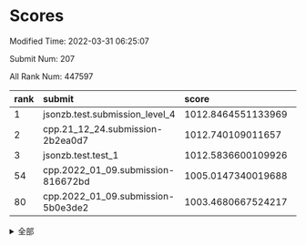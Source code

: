 # Scores

Modified Time: 2022-03-31 06:25:07

Submit Num: 207

All Rank Num: 447597

| rank |               submit               |       score        |       sigma        | pk_num |
| :--- | :--------------------------------- | :----------------- | :----------------- | :----- |
| 1    | jsonzb.test.submission_level_4     | 1012.8464551133969 | 0.8177235561264206 | 8652   |
| 2    | cpp.21_12_24.submission-2b2ea0d7   | 1012.740109011657  | 0.8016948874072446 | 8649   |
| 3    | jsonzb.test.test_1                 | 1012.5836600109926 | 0.7915162185288529 | 8652   |
| 54   | cpp.2022_01_09.submission-816672bd | 1005.0147340019688 | 0.7132904099142007 | 8649   |
| 80   | cpp.2022_01_09.submission-5b0e3de2 | 1003.4680667524217 | 0.7176188710384477 | 8650   |


<details>
<summary>全部</summary>

| rank |                 submit                 |       score        |       sigma        | pk_num |
| :--- | :------------------------------------- | :----------------- | :----------------- | :----- |
| 1    | jsonzb.test.submission_level_4         | 1012.8464551133969 | 0.8177235561264206 | 8652   |
| 2    | cpp.21_12_24.submission-2b2ea0d7       | 1012.740109011657  | 0.8016948874072446 | 8649   |
| 3    | jsonzb.test.test_1                     | 1012.5836600109926 | 0.7915162185288529 | 8652   |
| 4    | gobigger.level_3.submission_level_3_4  | 1011.5229563585925 | 0.7702889002175752 | 8647   |
| 5    | gobigger.level_3.submission_level_3_39 | 1011.4923175774948 | 0.7852852841416236 | 8650   |
| 6    | gobigger.level_3.submission_level_3_23 | 1011.2034991479301 | 0.7621057589037671 | 8652   |
| 7    | gobigger.level_3.submission_level_3_21 | 1011.1272427665388 | 0.7584316768795459 | 8646   |
| 8    | gobigger.level_3.submission_level_3_17 | 1011.0921208067307 | 0.7669949067032393 | 8649   |
| 9    | gobigger.level_3.submission_level_3_12 | 1011.0537642449248 | 0.7586411042986458 | 8647   |
| 10   | gobigger.level_3.submission_level_3_3  | 1011.015927737249  | 0.7772538415306017 | 8654   |
| 11   | gobigger.level_3.submission_level_3_15 | 1011.0003690299945 | 0.764378209666985  | 8648   |
| 12   | gobigger.level_3.submission_level_3_29 | 1010.9939553958093 | 0.7525276232915277 | 8650   |
| 13   | gobigger.level_3.submission_level_3_19 | 1010.9931185558961 | 0.7641243712861918 | 8652   |
| 14   | gobigger.level_3.submission_level_3_11 | 1010.8366100700202 | 0.7749517384355892 | 8648   |
| 15   | gobigger.level_3.submission_level_3_33 | 1010.8031441443785 | 0.758883518378177  | 8641   |
| 16   | gobigger.level_3.submission_level_3_0  | 1010.6772546701056 | 0.7583658691820669 | 8655   |
| 17   | gobigger.level_3.submission_level_3_43 | 1010.6038549406333 | 0.7868550996698368 | 8650   |
| 18   | gobigger.level_3.submission_level_3_49 | 1010.5732737298388 | 0.7799578051968714 | 8651   |
| 19   | gobigger.level_3.submission_level_3_5  | 1010.563262861779  | 0.7622304193289042 | 8649   |
| 20   | gobigger.level_3.submission_level_3_30 | 1010.5045824819991 | 0.7535960510558964 | 8648   |
| 21   | gobigger.level_3.submission_level_3_40 | 1010.4234321715422 | 0.7694022428792554 | 8647   |
| 22   | gobigger.level_3.submission_level_3_37 | 1010.3939456687667 | 0.7568944006407993 | 8650   |
| 23   | gobigger.level_3.submission_level_3_47 | 1010.3619000134395 | 0.7717786706104175 | 8650   |
| 24   | gobigger.level_3.submission_level_3_41 | 1010.2986410583144 | 0.752348872829481  | 8649   |
| 25   | gobigger.level_3.submission_level_3_9  | 1010.2216777459812 | 0.7861921112621861 | 8649   |
| 26   | gobigger.level_3.submission_level_3_25 | 1010.1677566491292 | 0.7594075566173651 | 8644   |
| 27   | gobigger.level_3.submission_level_3_26 | 1010.1623250043008 | 0.7466977787396666 | 8651   |
| 28   | gobigger.level_3.submission_level_3_27 | 1010.1526061378958 | 0.762627652631697  | 8649   |
| 29   | gobigger.level_3.submission_level_3_18 | 1010.1336324587296 | 0.7696170941004297 | 8649   |
| 30   | gobigger.level_3.submission_level_3_31 | 1010.1333248503429 | 0.7794541905762061 | 8649   |
| 31   | gobigger.level_3.submission_level_3_48 | 1009.8072969149889 | 0.7555589827755108 | 8648   |
| 32   | gobigger.level_3.submission_level_3_35 | 1009.7497397371383 | 0.7434658972472871 | 8643   |
| 33   | gobigger.level_3.submission_level_3_22 | 1009.713626692126  | 0.7559409269738113 | 8646   |
| 34   | gobigger.level_3.submission_level_3_20 | 1009.6407107776773 | 0.7445883602655389 | 8654   |
| 35   | gobigger.level_3.submission_level_3_7  | 1009.5962909992519 | 0.7594176031905832 | 8646   |
| 36   | gobigger.level_3.submission_level_3_10 | 1009.5674027285675 | 0.7474022369463259 | 8648   |
| 37   | gobigger.level_3.submission_level_3_46 | 1009.5368848088647 | 0.7697681874816883 | 8652   |
| 38   | gobigger.level_3.submission_level_3_6  | 1009.4800949675117 | 0.7576101876364003 | 8648   |
| 39   | gobigger.level_3.submission_level_3_32 | 1009.3969084461642 | 0.7361842923756344 | 8654   |
| 40   | gobigger.level_3.submission_level_3_38 | 1009.3503461579506 | 0.747924840844218  | 8644   |
| 41   | gobigger.level_3.submission_level_3_2  | 1009.251307234084  | 0.7439243408305015 | 8647   |
| 42   | gobigger.level_3.submission_level_3_14 | 1009.1465127798483 | 0.761798609515018  | 8651   |
| 43   | gobigger.level_3.submission_level_3_36 | 1009.1249854715725 | 0.7463699120508516 | 8648   |
| 44   | gobigger.level_3.submission_level_3_24 | 1009.1023584500239 | 0.7425094085622698 | 8648   |
| 45   | gobigger.level_3.submission_level_3_45 | 1009.0394043460514 | 0.7750158590343827 | 8651   |
| 46   | gobigger.level_3.submission_level_3_28 | 1008.9171404289319 | 0.7503024477015258 | 8648   |
| 47   | gobigger.level_3.submission_level_3_44 | 1008.8971356618938 | 0.7548989231190845 | 8651   |
| 48   | gobigger.level_3.submission_level_3_13 | 1008.8705770599004 | 0.7697791469018508 | 8648   |
| 49   | gobigger.level_3.submission_level_3_42 | 1008.8443795488506 | 0.748684171627505  | 8644   |
| 50   | gobigger.level_3.submission_level_3_16 | 1008.8356839854074 | 0.7398887343868091 | 8647   |
| 51   | gobigger.level_3.submission_level_3_34 | 1008.5006980064028 | 0.7466719573321215 | 8649   |
| 52   | gobigger.level_3.submission_level_3_1  | 1008.420177772224  | 0.7683953539219822 | 8648   |
| 53   | gobigger.level_3.submission_level_3_8  | 1008.0043781091206 | 0.7428386034833024 | 8645   |
| 54   | cpp.2022_01_09.submission-816672bd     | 1005.0147340019688 | 0.7132904099142007 | 8649   |
| 55   | gobigger.level_1.submission_level_1_27 | 1004.5460816314045 | 0.7275406647281472 | 8647   |
| 56   | gobigger.level_1.submission_level_1_36 | 1004.3264354160864 | 0.7128342070471321 | 8654   |
| 57   | gobigger.level_1.submission_level_1_39 | 1004.2261415197154 | 0.7263440604641579 | 8650   |
| 58   | gobigger.level_1.submission_level_1_0  | 1004.2177935619072 | 0.7074814387577453 | 8649   |
| 59   | gobigger.level_1.submission_level_1_30 | 1004.1864555534477 | 0.723654881732843  | 8650   |
| 60   | gobigger.level_1.submission_level_1_7  | 1004.036832890959  | 0.716885831811069  | 8647   |
| 61   | gobigger.level_1.submission_level_1_43 | 1004.0048936718574 | 0.7163232404174791 | 8649   |
| 62   | gobigger.level_1.submission_level_1_20 | 1003.9143382245848 | 0.7101896818343494 | 8649   |
| 63   | gobigger.level_1.submission_level_1_14 | 1003.8829481565674 | 0.7164505224250501 | 8653   |
| 64   | gobigger.level_1.submission_level_1_10 | 1003.8685406703158 | 0.72261780855028   | 8652   |
| 65   | gobigger.level_1.submission_level_1_31 | 1003.8679012908767 | 0.7198870736561236 | 8651   |
| 66   | gobigger.level_1.submission_level_1_15 | 1003.8273540404307 | 0.7257354709802948 | 8647   |
| 67   | gobigger.level_1.submission_level_1_19 | 1003.7345029527349 | 0.7085246168115364 | 8646   |
| 68   | gobigger.level_1.submission_level_1_47 | 1003.7344369387238 | 0.7309245301103955 | 8650   |
| 69   | gobigger.level_1.submission_level_1_17 | 1003.7236519831653 | 0.7252526300344616 | 8648   |
| 70   | gobigger.level_1.submission_level_1_11 | 1003.6871400075083 | 0.7144954951927268 | 8642   |
| 71   | gobigger.level_1.submission_level_1_13 | 1003.6521910039347 | 0.708334230297967  | 8651   |
| 72   | gobigger.level_1.submission_level_1_33 | 1003.6422911014919 | 0.7190542768193102 | 8648   |
| 73   | gobigger.level_1.submission_level_1_41 | 1003.6329916468849 | 0.7232561964043296 | 8654   |
| 74   | gobigger.level_1.submission_level_1_8  | 1003.5760661481152 | 0.7179719909563924 | 8650   |
| 75   | gobigger.level_1.submission_level_1_4  | 1003.5449621891624 | 0.7136429522035703 | 8649   |
| 76   | gobigger.level_1.submission_level_1_9  | 1003.4860267548449 | 0.7190921061489993 | 8651   |
| 77   | gobigger.level_1.submission_level_1_5  | 1003.4806408259661 | 0.7258898197089687 | 8649   |
| 78   | gobigger.level_1.submission_level_1_42 | 1003.4754675451807 | 0.7203877543072176 | 8647   |
| 79   | gobigger.level_1.submission_level_1_16 | 1003.4738586495318 | 0.7222711145984538 | 8649   |
| 80   | cpp.2022_01_09.submission-5b0e3de2     | 1003.4680667524217 | 0.7176188710384477 | 8650   |
| 81   | gobigger.level_1.submission_level_1_26 | 1003.4629727499724 | 0.7097556285103118 | 8650   |
| 82   | gobigger.level_1.submission_level_1_12 | 1003.4459638791835 | 0.7210595544949792 | 8650   |
| 83   | gobigger.level_1.submission_level_1_48 | 1003.3138878073281 | 0.7245136681588318 | 8644   |
| 84   | gobigger.level_1.submission_level_1_44 | 1003.2348187907834 | 0.7204245208649005 | 8651   |
| 85   | gobigger.level_1.submission_level_1_32 | 1003.2137221938409 | 0.7071529870485399 | 8650   |
| 86   | gobigger.level_1.submission_level_1_24 | 1003.1128092691011 | 0.7214978492127669 | 8652   |
| 87   | gobigger.level_1.submission_level_1_49 | 1003.0993254443596 | 0.7132531819514484 | 8650   |
| 88   | gobigger.level_1.submission_level_1_34 | 1003.0703752553136 | 0.7121378898372392 | 8649   |
| 89   | gobigger.level_1.submission_level_1_22 | 1003.0350165964244 | 0.7159514955023539 | 8650   |
| 90   | gobigger.level_1.submission_level_1_23 | 1002.9627834659626 | 0.7294809279763124 | 8645   |
| 91   | gobigger.level_1.submission_level_1_28 | 1002.9192161311146 | 0.7179737745865445 | 8651   |
| 92   | gobigger.level_1.submission_level_1_18 | 1002.8802110633287 | 0.7066484311914604 | 8653   |
| 93   | gobigger.level_1.submission_level_1_38 | 1002.8742008065398 | 0.7080327295751478 | 8643   |
| 94   | gobigger.level_1.submission_level_1_29 | 1002.8239677082714 | 0.72427669285871   | 8647   |
| 95   | gobigger.level_1.submission_level_1_3  | 1002.8178105975509 | 0.7114486273847753 | 8646   |
| 96   | gobigger.level_1.submission_level_1_40 | 1002.8150408724251 | 0.7126701938902308 | 8650   |
| 97   | gobigger.level_1.submission_level_1_37 | 1002.7974451733973 | 0.7114390359435558 | 8653   |
| 98   | gobigger.level_1.submission_level_1_1  | 1002.7758646951667 | 0.7153413065712134 | 8650   |
| 99   | gobigger.level_1.submission_level_1_46 | 1002.7710232254173 | 0.7152524748084185 | 8650   |
| 100  | gobigger.level_1.submission_level_1_2  | 1002.6288378151321 | 0.7117579578849612 | 8646   |
| 101  | gobigger.level_1.submission_level_1_35 | 1002.4512736772572 | 0.7094915407754351 | 8653   |
| 102  | gobigger.level_1.submission_level_1_21 | 1002.308811877438  | 0.7084612378375221 | 8652   |
| 103  | gobigger.level_1.submission_level_1_6  | 1002.3022063814769 | 0.7164982076331566 | 8650   |
| 104  | gobigger.level_1.submission_level_1_25 | 1002.1649674912777 | 0.7061371020610115 | 8649   |
| 105  | gobigger.level_1.submission_level_1_45 | 1000.6414002754568 | 0.7151619193181465 | 8649   |
| 106  | gobigger.random.submission_random_3    | 997.9468419958822  | 0.7011289816644136 | 8655   |
| 107  | gobigger.random.submission_random_1    | 997.4426138267247  | 0.7234805930739838 | 8644   |
| 108  | gobigger.random.submission_random_18   | 996.9651435124342  | 0.7090954386438064 | 8653   |
| 109  | gobigger.random.submission_random_12   | 996.8611077337134  | 0.7069818349667774 | 8646   |
| 110  | gobigger.random.submission_random_42   | 996.8607311172258  | 0.7042493098638405 | 8653   |
| 111  | gobigger.random.submission_random_2    | 996.8544795139851  | 0.7037989705184174 | 8650   |
| 112  | gobigger.random.submission_random_41   | 996.728753829364   | 0.6921613990873882 | 8651   |
| 113  | gobigger.random.submission_random_48   | 996.646395891074   | 0.704639871246271  | 8651   |
| 114  | gobigger.random.submission_random_22   | 996.6274028221196  | 0.7080828970434081 | 8651   |
| 115  | gobigger.random.submission_random_47   | 996.5791446971872  | 0.7100717583659034 | 8656   |
| 116  | gobigger.random.submission_random_28   | 996.5513012538728  | 0.7057841354398519 | 8647   |
| 117  | gobigger.random.submission_random_37   | 996.5490922655343  | 0.7113604276941028 | 8652   |
| 118  | gobigger.random.submission_random_30   | 996.5266792271101  | 0.7147813445045303 | 8647   |
| 119  | gobigger.random.submission_random_9    | 996.4914875232685  | 0.7027788573829377 | 8655   |
| 120  | gobigger.random.submission_random_15   | 996.4613479900014  | 0.7116689131757139 | 8651   |
| 121  | gobigger.random.submission_random_34   | 996.4135162333877  | 0.7100445715467105 | 8647   |
| 122  | gobigger.random.submission_random_44   | 996.3833942461972  | 0.7229148276728494 | 8649   |
| 123  | gobigger.random.submission_random_49   | 996.3751387104245  | 0.7144881733630585 | 8646   |
| 124  | gobigger.random.submission_random_29   | 996.3297776224042  | 0.6900493701797028 | 8648   |
| 125  | gobigger.random.submission_random_4    | 996.3029862221704  | 0.7098127984354701 | 8644   |
| 126  | gobigger.random.submission_random_39   | 996.2219149979773  | 0.7158244122429879 | 8648   |
| 127  | gobigger.random.submission_random_25   | 996.1856478297898  | 0.7122460633377632 | 8643   |
| 128  | gobigger.random.submission_random_40   | 996.1735835128434  | 0.7083102676179005 | 8645   |
| 129  | gobigger.random.submission_random_20   | 996.1725636293545  | 0.6975656135577344 | 8653   |
| 130  | gobigger.random.submission_random_23   | 996.1694720162709  | 0.7117839248396463 | 8651   |
| 131  | gobigger.random.submission_random_32   | 996.1199213709426  | 0.7050563772742533 | 8650   |
| 132  | gobigger.random.submission_random_35   | 996.0676886946073  | 0.7064284997366007 | 8651   |
| 133  | gobigger.random.submission_random_6    | 995.911813609969   | 0.7284113363862205 | 8653   |
| 134  | gobigger.random.submission_random_10   | 995.8991992664027  | 0.7151440246661598 | 8655   |
| 135  | gobigger.random.submission_random_38   | 995.8295720646754  | 0.7172595014449746 | 8648   |
| 136  | gobigger.random.submission_random_8    | 995.7949394144479  | 0.718854967062294  | 8647   |
| 137  | gobigger.random.submission_random_31   | 995.7182497797462  | 0.7083853625419545 | 8650   |
| 138  | gobigger.random.submission_random_13   | 995.7016788049157  | 0.7063878862887386 | 8647   |
| 139  | gobigger.random.submission_random_24   | 995.6890803289913  | 0.7095257060783376 | 8646   |
| 140  | gobigger.random.submission_random_7    | 995.6777661968271  | 0.7183525553170088 | 8649   |
| 141  | gobigger.random.submission_random_5    | 995.6414938976029  | 0.7211448118434272 | 8649   |
| 142  | gobigger.random.submission_random_43   | 995.6018613393487  | 0.7215652857821016 | 8642   |
| 143  | gobigger.random.submission_random_14   | 995.5991867133203  | 0.7176078045739706 | 8648   |
| 144  | gobigger.random.submission_random_45   | 995.5783709518984  | 0.7150437559934583 | 8650   |
| 145  | gobigger.random.submission_random_27   | 995.5323197013806  | 0.7049082071695065 | 8651   |
| 146  | gobigger.random.submission_random_36   | 995.4976050031706  | 0.7125533249560753 | 8647   |
| 147  | gobigger.random.submission_random_21   | 995.4608379431111  | 0.6987557540458142 | 8640   |
| 148  | gobigger.random.submission_random_46   | 995.3333346897803  | 0.704179131878622  | 8643   |
| 149  | gobigger.random.submission_random_0    | 995.286834073735   | 0.7118968137832068 | 8647   |
| 150  | gobigger.random.submission_random_19   | 995.237558685577   | 0.7040955115059466 | 8648   |
| 151  | gobigger.random.submission_random_17   | 995.2025096550084  | 0.7244799132364258 | 8651   |
| 152  | gobigger.random.submission_random_33   | 995.1140323463676  | 0.7208691161347259 | 8653   |
| 153  | gobigger.random.submission_random_16   | 995.0626696256957  | 0.7100839643270884 | 8654   |
| 154  | gobigger.random.submission_random_26   | 995.0322311792581  | 0.7054294029871483 | 8652   |
| 155  | gobigger.random.submission_random_11   | 994.9926938182143  | 0.7175907198591669 | 8652   |
| 156  | gobigger.level_2.submission_level_2_14 | 994.0278727473835  | 0.7260860166142059 | 8643   |
| 157  | gobigger.level_2.submission_level_2_33 | 993.9881778878173  | 0.7356410572802987 | 8649   |
| 158  | gobigger.level_2.submission_level_2_18 | 993.8397006000577  | 0.7453804094944878 | 8648   |
| 159  | gobigger.level_2.submission_level_2_22 | 993.6221773621942  | 0.7406547287414582 | 8650   |
| 160  | gobigger.level_2.submission_level_2_1  | 993.5288151794708  | 0.7234159268524737 | 8652   |
| 161  | gobigger.level_2.submission_level_2_39 | 993.4541688190177  | 0.735725994532569  | 8653   |
| 162  | gobigger.level_2.submission_level_2_30 | 993.3007528278523  | 0.7379414220443907 | 8653   |
| 163  | gobigger.level_2.submission_level_2_20 | 993.1671935687311  | 0.7421650682705359 | 8650   |
| 164  | gobigger.level_2.submission_level_2_16 | 993.0742466503341  | 0.7352843425312438 | 8649   |
| 165  | gobigger.level_2.submission_level_2_24 | 993.0250235260206  | 0.7244989156688858 | 8652   |
| 166  | gobigger.level_2.submission_level_2_4  | 992.9258722003277  | 0.7272116444976567 | 8645   |
| 167  | gobigger.level_2.submission_level_2_47 | 992.9198646797671  | 0.733046517948756  | 8653   |
| 168  | gobigger.level_2.submission_level_2_12 | 992.8680505791128  | 0.7576372748525183 | 8647   |
| 169  | gobigger.level_2.submission_level_2_29 | 992.6014729315823  | 0.7371294253743561 | 8651   |
| 170  | gobigger.level_2.submission_level_2_19 | 992.5761662639895  | 0.7530697114498527 | 8648   |
| 171  | gobigger.level_2.submission_level_2_6  | 992.5434868655069  | 0.7330983896336536 | 8653   |
| 172  | gobigger.level_2.submission_level_2_40 | 992.5414912889794  | 0.7390325738110244 | 8652   |
| 173  | gobigger.level_2.submission_level_2_44 | 992.5023173910572  | 0.7461351670367257 | 8648   |
| 174  | gobigger.level_2.submission_level_2_17 | 992.341998430824   | 0.726926818476354  | 8649   |
| 175  | gobigger.level_2.submission_level_2_42 | 992.3003795228611  | 0.7454463059740304 | 8648   |
| 176  | gobigger.level_2.submission_level_2_34 | 992.0725042483873  | 0.7396413160815362 | 8650   |
| 177  | gobigger.level_2.submission_level_2_28 | 991.97641909379    | 0.7384695532862894 | 8648   |
| 178  | gobigger.level_2.submission_level_2_43 | 991.949952754876   | 0.7550688413638073 | 8648   |
| 179  | gobigger.level_2.submission_level_2_21 | 991.9393473906562  | 0.743000710210081  | 8651   |
| 180  | gobigger.level_2.submission_level_2_8  | 991.9217908780016  | 0.7398989868031013 | 8651   |
| 181  | gobigger.level_2.submission_level_2_15 | 991.8012219707983  | 0.7419025040661356 | 8650   |
| 182  | gobigger.level_2.submission_level_2_11 | 991.7943783090487  | 0.7582914294995989 | 8649   |
| 183  | gobigger.level_2.submission_level_2_13 | 991.7481869191193  | 0.7533548397681605 | 8649   |
| 184  | gobigger.level_2.submission_level_2_23 | 991.7030777649258  | 0.755484943282991  | 8645   |
| 185  | gobigger.level_2.submission_level_2_31 | 991.6798322619964  | 0.7532026950650025 | 8649   |
| 186  | gobigger.level_2.submission_level_2_9  | 991.6533246589943  | 0.7406252335454189 | 8648   |
| 187  | gobigger.level_2.submission_level_2_49 | 991.5927268067811  | 0.7581513523900903 | 8650   |
| 188  | gobigger.level_2.submission_level_2_25 | 991.5615798607259  | 0.7574601584136866 | 8652   |
| 189  | gobigger.level_2.submission_level_2_45 | 991.5494427904664  | 0.7486463543422899 | 8648   |
| 190  | gobigger.level_2.submission_level_2_5  | 991.5326603668497  | 0.7493169905517972 | 8655   |
| 191  | gobigger.level_2.submission_level_2_10 | 991.514133270292   | 0.75998739213613   | 8644   |
| 192  | gobigger.level_2.submission_level_2_3  | 991.3928004412187  | 0.7423302930021205 | 8653   |
| 193  | gobigger.level_2.submission_level_2_2  | 991.3650373555503  | 0.757509070789919  | 8647   |
| 194  | gobigger.level_2.submission_level_2_32 | 991.3482747196266  | 0.7617685780379752 | 8645   |
| 195  | gobigger.level_2.submission_level_2_38 | 991.251060764684   | 0.7477315141072268 | 8650   |
| 196  | gobigger.level_2.submission_level_2_0  | 991.2168556942289  | 0.7420257572672279 | 8652   |
| 197  | gobigger.level_2.submission_level_2_35 | 991.205601209207   | 0.7615435737126148 | 8651   |
| 198  | gobigger.level_2.submission_level_2_26 | 991.1984704364656  | 0.7525942537654607 | 8653   |
| 199  | gobigger.level_2.submission_level_2_27 | 991.0690931253629  | 0.7587499309359487 | 8652   |
| 200  | gobigger.level_2.submission_level_2_37 | 991.0617159267903  | 0.7357817490959419 | 8649   |
| 201  | gobigger.level_2.submission_level_2_7  | 991.0529972345529  | 0.7450402993713587 | 8651   |
| 202  | gobigger.level_2.submission_level_2_48 | 990.838731273798   | 0.7522904347062104 | 8655   |
| 203  | gobigger.level_2.submission_level_2_41 | 990.7356326963153  | 0.7502758161817411 | 8654   |
| 204  | gobigger.level_2.submission_level_2_46 | 990.702807455042   | 0.7432958887240767 | 8652   |
| 205  | gobigger.level_2.submission_level_2_36 | 990.5461854945014  | 0.7613642862204363 | 8647   |
| 206  | gobigger.none.submission_none_0        | 979.0067740859663  | 1.2642894405084    | 8649   |
| 207  | gobigger.none.submission_none_1        | 976.2002840136901  | 1.4671009967917639 | 8643   |

</details>